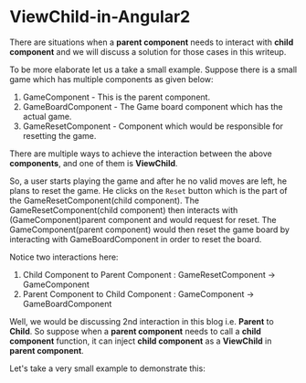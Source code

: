 # ViewChild-in-Angular2

There are situations when a **parent component** needs to interact with **child component** and we will discuss a solution for those cases in this writeup.

To be more elaborate let us a take a small example. Suppose there is a small game which has multiple components as given below:

1. GameComponent - This is the parent component.
2. GameBoardComponent - The Game board component which has the actual game.
3. GameResetComponent - Component which would be responsible for resetting the game.

There are multiple ways to achieve the interaction between the above **components**, and one of them is **ViewChild**.

So, a user starts playing the game and after he no valid moves are left, he plans to reset the game. He clicks on the `Reset` button which is the part of
the GameResetComponent(child component). The GameResetComponent(child component) then interacts with (GameComponent)parent component and would request for reset. The GameComponent(parent component) would then reset the game board by interacting with GameBoardComponent in order to reset the board.

Notice two interactions here:

1. Child Component to Parent Component : GameResetComponent -> GameComponent
2. Parent Component to Child Component : GameComponent -> GameBoardComponent

Well, we would be discussing 2nd interaction in this blog i.e. **Parent** to **Child**. So suppose when a **parent component** needs to call a **child component** function, it can inject **child component** as a **ViewChild** in **parent component**.

Let's take a very small example to demonstrate this:




